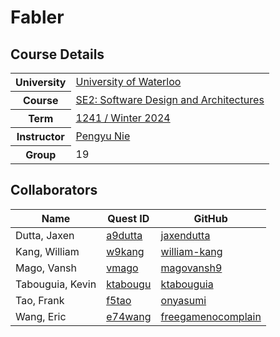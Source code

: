 # Fabler

## Course Details

<table>
  <tr>
    <th>University</th>
    <td><a href="https://cs.uwaterloo.ca/">University of Waterloo</a></td>
  </tr>
  <tr>
    <th>Course</th>
    <td><a href="https://cs.uwaterloo.ca//current/courses/course_descriptions/cDescr/CS446">SE2: Software Design and Architectures</a></td>
  </tr>
  <tr>
    <th>Term</th>
    <td><a href="https://pengyunie.github.io/cs446-1241/">1241 / Winter 2024</a></td>
  </tr>
  <tr>
    <th>Instructor</th>
    <td><a href="mailto:pynie@uwaterloo.ca">Pengyu Nie</a></td>
  </tr>
  <tr>
    <th>Group</th>
    <td>19</td>
  </tr>
</table>

## Collaborators

| Name | Quest ID | GitHub |
| - | - | - |
| Dutta, Jaxen | [a9dutta](a9dutta@uwaterloo.ca) | [jaxendutta](https://github.com/jaxendutta) |
| Kang, William | [w9kang](w9kang@uwaterloo.ca) | [william-kang](https://github.com/william-kang) |
| Mago, Vansh | [vmago](vmago@uwaterloo.ca) | [magovansh9](https://github.com/magovansh9) |
| Tabouguia, Kevin | [ktabougu](ktabougu@uwaterloo.ca) | [ktabouguia](https://github.com/ktabouguia) |
| Tao, Frank | [f5tao](f5tao@uwaterloo.ca) | [onyasumi](https://github.com/onyasumi)|
| Wang, Eric | [e74wang](e74wang@uwaterloo.ca) | [freegamenocomplain](https://github.com/freegamenocomplain) |

